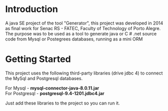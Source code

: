 # Introduction
A java SE project of the tool "Generator", this project was developed in 2014 as final work for Senac RS - FATEC, Faculty of Technology of Porto Alegre. The purpose was to be used as a tool to generate java or C # .net source code from Mysql or Postegrees databases, running as a mini ORM

# Getting Started

This project uses the following third-party libraries (drive jdbc 4) to connect the MySql and Postgresql databases.

For Mysql - **mysql-connector-java-8.0.11.jar**<br>
For Postgresql - **postgresql-9.4-1201.jdbc4.jar**<br>

Just add these libraries to the project so you can run it.

